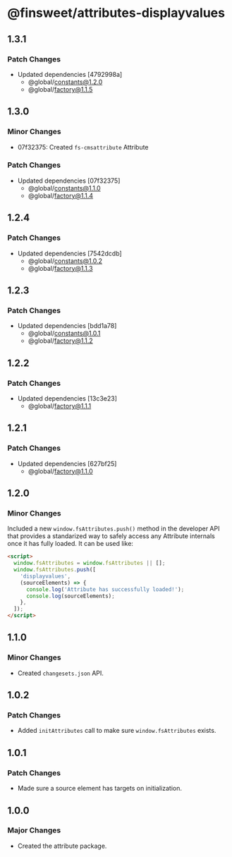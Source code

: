 # @finsweet/attributes-displayvalues

## 1.3.1

### Patch Changes

- Updated dependencies [4792998a]
  - @global/constants@1.2.0
  - @global/factory@1.1.5

## 1.3.0

### Minor Changes

- 07f32375: Created `fs-cmsattribute` Attribute

### Patch Changes

- Updated dependencies [07f32375]
  - @global/constants@1.1.0
  - @global/factory@1.1.4

## 1.2.4

### Patch Changes

- Updated dependencies [7542dcdb]
  - @global/constants@1.0.2
  - @global/factory@1.1.3

## 1.2.3

### Patch Changes

- Updated dependencies [bdd1a78]
  - @global/constants@1.0.1
  - @global/factory@1.1.2

## 1.2.2

### Patch Changes

- Updated dependencies [13c3e23]
  - @global/factory@1.1.1

## 1.2.1

### Patch Changes

- Updated dependencies [627bf25]
  - @global/factory@1.1.0

## 1.2.0

### Minor Changes

Included a new `window.fsAttributes.push()` method in the developer API that provides a standarized way to safely access any Attribute internals once it has fully loaded.
It can be used like:

```html
<script>
  window.fsAttributes = window.fsAttributes || [];
  window.fsAttributes.push([
    'displayvalues',
    (sourceElements) => {
      console.log('Attribute has successfully loaded!');
      console.log(sourceElements);
    },
  ]);
</script>
```

## 1.1.0

### Minor Changes

- Created `changesets.json` API.

## 1.0.2

### Patch Changes

- Added `initAttributes` call to make sure `window.fsAttributes` exists.

## 1.0.1

### Patch Changes

- Made sure a source element has targets on initialization.

## 1.0.0

### Major Changes

- Created the attribute package.

